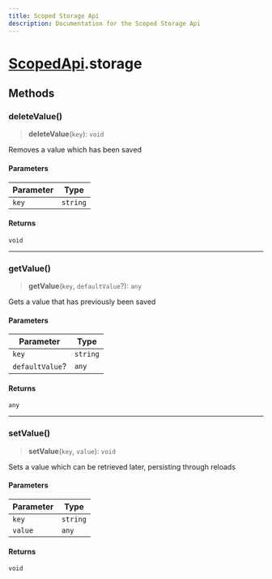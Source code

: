 ```yaml
---
title: Scoped Storage Api
description: Documentation for the Scoped Storage Api
---
```

# [ScopedApi](./scopedapi).storage

## Methods

### deleteValue()

> **deleteValue**(`key`): `void`

Removes a value which has been saved

#### Parameters

| Parameter | Type |
| ------ | ------ |
| `key` | `string` |

#### Returns

`void`

***

### getValue()

> **getValue**(`key`, `defaultValue`?): `any`

Gets a value that has previously been saved

#### Parameters

| Parameter | Type |
| ------ | ------ |
| `key` | `string` |
| `defaultValue`? | `any` |

#### Returns

`any`

***

### setValue()

> **setValue**(`key`, `value`): `void`

Sets a value which can be retrieved later, persisting through reloads

#### Parameters

| Parameter | Type |
| ------ | ------ |
| `key` | `string` |
| `value` | `any` |

#### Returns

`void`
